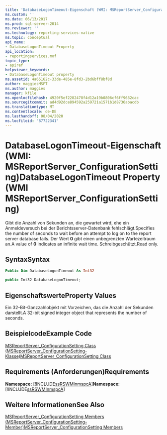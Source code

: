 ```yaml
---
title: 'DatabaseLogonTimeout-Eigenschaft (WMI: MSReportServer_ConfigurationSetting) | Microsoft-Dokumentation'
ms.custom: ''
ms.date: 06/13/2017
ms.prod: sql-server-2014
ms.reviewer: ''
ms.technology: reporting-services-native
ms.topic: conceptual
api_name:
- DatabaseLogonTimeout Property
api_location:
- reportingservices.mof
topic_type:
- apiref
helpviewer_keywords:
- DatabaseLogonTimeout property
ms.assetid: 4a65162c-33de-485e-8fd3-2bd6bff8bf8d
author: maggiesMSFT
ms.author: maggies
manager: kfile
ms.openlocfilehash: 4920f5ef2282478f4d12a19b0806cf6ff9632cac
ms.sourcegitcommit: ad4d92dce894592a259721a1571b1d8736abacdb
ms.translationtype: MT
ms.contentlocale: de-DE
ms.lasthandoff: 08/04/2020
ms.locfileid: "87722341"
---
```

# <a name="databaselogontimeout-property-wmi-msreportserver_configurationsetting"></a><span data-ttu-id="4f22c-102">DatabaseLogonTimeout-Eigenschaft (WMI: MSReportServer_ConfigurationSetting)</span><span class="sxs-lookup"><span data-stu-id="4f22c-102">DatabaseLogonTimeout Property (WMI MSReportServer_ConfigurationSetting)</span></span>
  <span data-ttu-id="4f22c-103">Gibt die Anzahl von Sekunden an, die gewartet wird, ehe ein Anmeldeversuch bei der Berichtsserver-Datenbank fehlschlägt.</span><span class="sxs-lookup"><span data-stu-id="4f22c-103">Specifies the number of seconds to wait before an attempt to log on to the report server database fails.</span></span> <span data-ttu-id="4f22c-104">Der Wert **0** gibt einen unbegrenzten Wartezeitraum an.</span><span class="sxs-lookup"><span data-stu-id="4f22c-104">A value of **0** indicates an infinite wait time.</span></span> <span data-ttu-id="4f22c-105">Schreibgeschützt.</span><span class="sxs-lookup"><span data-stu-id="4f22c-105">Read only.</span></span>  
  
## <a name="syntax"></a><span data-ttu-id="4f22c-106">Syntax</span><span class="sxs-lookup"><span data-stu-id="4f22c-106">Syntax</span></span>  
  
```vb  
Public Dim DatabaseLogonTimeout As Int32  
```  
  
```csharp  
public Int32 DatabaseLogonTimeout;  
```  
  
## <a name="property-values"></a><span data-ttu-id="4f22c-107">Eigenschaftswerte</span><span class="sxs-lookup"><span data-stu-id="4f22c-107">Property Values</span></span>  
 <span data-ttu-id="4f22c-108">Ein 32-Bit-Ganzzahlobjekt mit Vorzeichen, das die Anzahl der Sekunden darstellt.</span><span class="sxs-lookup"><span data-stu-id="4f22c-108">A 32-bit signed integer object that represents the number of seconds.</span></span>  
  
## <a name="example-code"></a><span data-ttu-id="4f22c-109">Beispielcode</span><span class="sxs-lookup"><span data-stu-id="4f22c-109">Example Code</span></span>  
 [<span data-ttu-id="4f22c-110">MSReportServer_ConfigurationSetting Class (MSReportServer_ConfigurationSetting-Klasse)</span><span class="sxs-lookup"><span data-stu-id="4f22c-110">MSReportServer_ConfigurationSetting Class</span></span>](msreportserver-configurationsetting-class.md)  
  
## <a name="requirements"></a><span data-ttu-id="4f22c-111">Requirements (Anforderungen)</span><span class="sxs-lookup"><span data-stu-id="4f22c-111">Requirements</span></span>  
 <span data-ttu-id="4f22c-112">**Namespace:** [!INCLUDE[ssRSWMInmspcA](../../includes/ssrswminmspca-md.md)]</span><span class="sxs-lookup"><span data-stu-id="4f22c-112">**Namespace:** [!INCLUDE[ssRSWMInmspcA](../../includes/ssrswminmspca-md.md)]</span></span>  
  
## <a name="see-also"></a><span data-ttu-id="4f22c-113">Weitere Informationen</span><span class="sxs-lookup"><span data-stu-id="4f22c-113">See Also</span></span>  
 [<span data-ttu-id="4f22c-114">MSReportServer_ConfigurationSetting Members (MSReportServer_ConfigurationSetting-Member)</span><span class="sxs-lookup"><span data-stu-id="4f22c-114">MSReportServer_ConfigurationSetting Members</span></span>](msreportserver-configurationsetting-members.md)  
  
  
